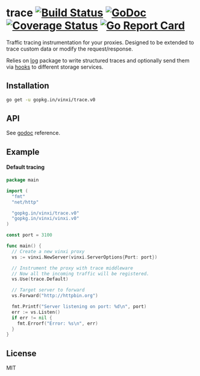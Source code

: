 # trace [![Build Status](https://travis-ci.org/vinxi/trace.png)](https://travis-ci.org/vinxi/trace) [![GoDoc](https://godoc.org/github.com/vinxi/trace?status.svg)](https://godoc.org/github.com/vinxi/trace) [![Coverage Status](https://coveralls.io/repos/github/vinxi/trace/badge.svg?branch=master)](https://coveralls.io/github/vinxi/trace?branch=master) [![Go Report Card](https://goreportcard.com/badge/github.com/vinxi/trace)](https://goreportcard.com/report/github.com/vinxi/trace)

Traffic tracing instrumentation for your proxies. 
Designed to be extended to trace custom data or modify the request/response. 

Relies on [log](https://github.com/vinxi/log) package to write structured traces and optionally send them via [hooks](https://github.com/Sirupsen/logrus#hooks) to different storage services.

## Installation

```bash
go get -u gopkg.in/vinxi/trace.v0
```

## API

See [godoc](https://godoc.org/github.com/vinxi/trace) reference.

## Example

#### Default tracing

```go
package main

import (
  "fmt"
  "net/http"

  "gopkg.in/vinxi/trace.v0"
  "gopkg.in/vinxi/vinxi.v0"
)

const port = 3100

func main() {
  // Create a new vinxi proxy
  vs := vinxi.NewServer(vinxi.ServerOptions{Port: port})

  // Instrument the proxy with trace middleware 
  // Now all the incoming traffic will be registered. 
  vs.Use(trace.Default)

  // Target server to forward
  vs.Forward("http://httpbin.org")

  fmt.Printf("Server listening on port: %d\n", port)
  err := vs.Listen()
  if err != nil {
    fmt.Errorf("Error: %s\n", err)
  }
}
```

## License

MIT
